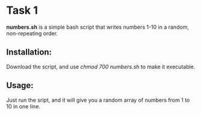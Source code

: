 # Task 1

**numbers.sh** is a simple bash script that writes numbers 1-10 in a random, non-repeating order.

## Installation:

Download the script, and use *chmod 700 numbers.sh* to make it executable.

## Usage:

Just run the sript, and it will give you a random array of numbers from 1 to 10 in one line.
